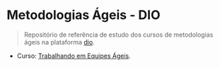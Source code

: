 # Metodologias Ágeis - DIO

> Repositório de referência de estudo dos cursos de metodologias ágeis na plataforma [dio](https://www.dio.me/).

- Curso: [Trabalhando em Equipes Ágeis](./Trabalhando-em-Equipes-Ageis.md).

